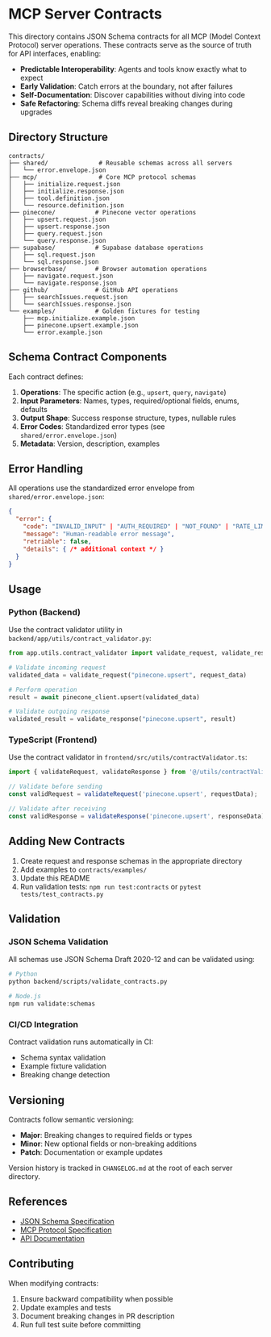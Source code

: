 # MCP Server Contracts

This directory contains JSON Schema contracts for all MCP (Model Context Protocol) server operations. These contracts serve as the source of truth for API interfaces, enabling:

- **Predictable Interoperability**: Agents and tools know exactly what to expect
- **Early Validation**: Catch errors at the boundary, not after failures
- **Self-Documentation**: Discover capabilities without diving into code
- **Safe Refactoring**: Schema diffs reveal breaking changes during upgrades

## Directory Structure

```
contracts/
├── shared/              # Reusable schemas across all servers
│   └── error.envelope.json
├── mcp/                 # Core MCP protocol schemas
│   ├── initialize.request.json
│   ├── initialize.response.json
│   ├── tool.definition.json
│   └── resource.definition.json
├── pinecone/           # Pinecone vector operations
│   ├── upsert.request.json
│   ├── upsert.response.json
│   ├── query.request.json
│   └── query.response.json
├── supabase/           # Supabase database operations
│   ├── sql.request.json
│   └── sql.response.json
├── browserbase/        # Browser automation operations
│   ├── navigate.request.json
│   └── navigate.response.json
├── github/             # GitHub API operations
│   ├── searchIssues.request.json
│   └── searchIssues.response.json
└── examples/           # Golden fixtures for testing
    ├── mcp.initialize.example.json
    ├── pinecone.upsert.example.json
    └── error.example.json
```

## Schema Contract Components

Each contract defines:

1. **Operations**: The specific action (e.g., `upsert`, `query`, `navigate`)
2. **Input Parameters**: Names, types, required/optional fields, enums, defaults
3. **Output Shape**: Success response structure, types, nullable rules
4. **Error Codes**: Standardized error types (see `shared/error.envelope.json`)
5. **Metadata**: Version, description, examples

## Error Handling

All operations use the standardized error envelope from `shared/error.envelope.json`:

```json
{
  "error": {
    "code": "INVALID_INPUT" | "AUTH_REQUIRED" | "NOT_FOUND" | "RATE_LIMIT" | "UPSTREAM_ERROR" | "UNAVAILABLE" | "INTERNAL_ERROR",
    "message": "Human-readable error message",
    "retriable": false,
    "details": { /* additional context */ }
  }
}
```

## Usage

### Python (Backend)

Use the contract validator utility in `backend/app/utils/contract_validator.py`:

```python
from app.utils.contract_validator import validate_request, validate_response

# Validate incoming request
validated_data = validate_request("pinecone.upsert", request_data)

# Perform operation
result = await pinecone_client.upsert(validated_data)

# Validate outgoing response
validated_result = validate_response("pinecone.upsert", result)
```

### TypeScript (Frontend)

Use the contract validator in `frontend/src/utils/contractValidator.ts`:

```typescript
import { validateRequest, validateResponse } from '@/utils/contractValidator';

// Validate before sending
const validRequest = validateRequest('pinecone.upsert', requestData);

// Validate after receiving
const validResponse = validateResponse('pinecone.upsert', responseData);
```

## Adding New Contracts

1. Create request and response schemas in the appropriate directory
2. Add examples to `contracts/examples/`
3. Update this README
4. Run validation tests: `npm run test:contracts` or `pytest tests/test_contracts.py`

## Validation

### JSON Schema Validation

All schemas use JSON Schema Draft 2020-12 and can be validated using:

```bash
# Python
python backend/scripts/validate_contracts.py

# Node.js
npm run validate:schemas
```

### CI/CD Integration

Contract validation runs automatically in CI:
- Schema syntax validation
- Example fixture validation
- Breaking change detection

## Versioning

Contracts follow semantic versioning:
- **Major**: Breaking changes to required fields or types
- **Minor**: New optional fields or non-breaking additions
- **Patch**: Documentation or example updates

Version history is tracked in `CHANGELOG.md` at the root of each server directory.

## References

- [JSON Schema Specification](https://json-schema.org/draft/2020-12/json-schema-core.html)
- [MCP Protocol Specification](https://modelcontextprotocol.io/specification/2025-03-26)
- [API Documentation](../docs/api/)

## Contributing

When modifying contracts:
1. Ensure backward compatibility when possible
2. Update examples and tests
3. Document breaking changes in PR description
4. Run full test suite before committing
